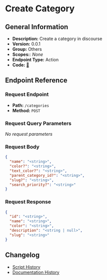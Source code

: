 # Create Category

## General Information

- **Description:** Create a category in discourse
- **Version:** 0.0.1
- **Group:** Others
- **Scopes:**: _None_
- **Endpoint Type:** Action
- **Code:** [🔗](https://github.com/NangoHQ/integration-templates/tree/main/integrations/discourse/actions/create-category.ts)


## Endpoint Reference

### Request Endpoint

- **Path:** `/categories`
- **Method:** `POST`

### Request Query Parameters

_No request parameters_

### Request Body

```json
{
  "name": "<string>",
  "color?": "<string>",
  "text_color?": "<string>",
  "parent_category_id?": "<string>",
  "slug?": "<string>",
  "search_priority?": "<string>"
}
```

### Request Response

```json
{
  "id": "<string>",
  "name": "<string>",
  "color": "<string>",
  "description": "<string | null>",
  "slug": "<string>"
}
```

## Changelog

- [Script History](https://github.com/NangoHQ/integration-templates/commits/main/integrations/discourse/actions/create-category.ts)
- [Documentation History](https://github.com/NangoHQ/integration-templates/commits/main/integrations/discourse/actions/create-category.md)

<!-- END  GENERATED CONTENT -->















